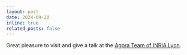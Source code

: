 ```yaml
---
layout: post
date: 2024-09-20
inline: true
related_posts: false
---
```


Great pleasure to visit and give a talk at the [Agora Team of INRIA Lyon](https://www.citi-lab.fr/2024/09/06/talk-josiane-kouam-september-13th-at-2-pm/).
